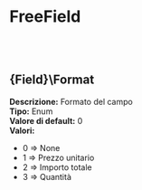 # FreeField

<br><br> 

{Field}\Format 
----
**Descrizione:** Formato del campo<br>
**Tipo:** Enum<br>
**Valore di default:** 0<br>
**Valori:**
<ul> 
<li>0 => None</li>
<li>1 => Prezzo unitario</li>
<li>2 => Importo totale</li>
<li>3 => Quantità</li>
</ul><br>

